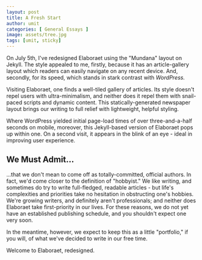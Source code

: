 ```yaml
---
layout: post
title: A Fresh Start
author: umit
categories: [ General Essays ]
image: assets/tree.jpg
tags: [umit, sticky]
---
```

On July 5th, I've redesigned Elaboraet using the "Mundana" layout on Jekyll. The style appealed to me, firstly, because it has an article-gallery layout which readers can easily navigate on any recent device. And, secondly, for its speed, which stands in stark contrast with *WordPress.*

Visiting Elaboraet, one finds a well-tiled gallery of articles. Its style doesn't repel users with ultra-minimalism, and neither does it repel them with snail-paced scripts and dynamic content. This statically-generated newspaper layout brings our writing to full relief with lightweight, helpful styling.

Where WordPress yielded initial page-load times of over three-and-a-half seconds on mobile, moreover, this Jekyll-based version of Elaboraet pops up within one. On a second visit, it appears in the blink of an eye - ideal in improving user experience. 

## We Must Admit...

...that we don't mean to come off as totally-committed, official authors. In fact, we'd come closer to the definition of "hobbyist." We like writing, and sometimes do try to write full-fledged, readable articles - but life's complexities and priorities take no hesitation in obstructing one's hobbies. We're growing writers, and definitely aren't professionals; and neither does Elaboraet take first-priority in our lives. For these reasons, we do not yet have an established publishing schedule, and you shouldn't expect one very soon.

In the meantime, however, we expect to keep this as a little "portfolio," if you will, of what we've decided to write in our free time.

Welcome to Elaboraet, redesigned. 